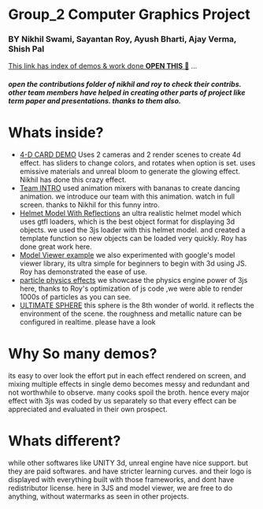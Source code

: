 # Group_2 Computer Graphics Project
### BY Nikhil Swami, Sayantan Roy, Ayush Bharti, Ajay Verma, Shish Pal
[This link has index of demos  & work done **OPEN THIS** 🎇](https://elasticbeanstalk-ap-south-1-187734347091.s3.ap-south-1.amazonaws.com/ebsync/DOMAINS/showcase/cgproject/index.html) ... 

#####  open the contributions folder of nikhil and roy to check their contribs. other team members have helped in creating other parts of project like term paper and presentations. thanks to them also. 
# Whats inside?

- [4-D CARD DEMO](https://elasticbeanstalk-ap-south-1-187734347091.s3.ap-south-1.amazonaws.com/ebsync/DOMAINS/showcase/cgproject/index.html)  Uses 2 cameras and 2 render scenes to create 4d effect. has sliders to change colors, and rotates when option is set. uses emissive materials and unreal bloom to generate the glowing effect. Nikhil has done this crazy effect.
- [Team INTRO](https://elasticbeanstalk-ap-south-1-187734347091.s3.ap-south-1.amazonaws.com/ebsync/DOMAINS/showcase/cgproject/index2.html) used animation mixers with bananas to create dancing animation.  we introduce our team with this animation. watch in full screen. thanks to Nikhil for this funny intro.
- [Helmet Model With Reflections](https://elasticbeanstalk-ap-south-1-187734347091.s3.ap-south-1.amazonaws.com/ebsync/DOMAINS/showcase/cgproject/Contribution-Roy/helmetReflect/helmet.html) an ultra realistic helmet model which uses gtfl loaders, which is the best object format for displaying 3d objects. we used the 3js loader with this helmet model. and created a template function so new objects can be loaded very quickly. Roy has done great work here.
- [Model Viewer example](https://elasticbeanstalk-ap-south-1-187734347091.s3.ap-south-1.amazonaws.com/ebsync/DOMAINS/showcase/cgproject/Contribution-Roy/mv1/index.html) we also experimented with google's model viewer library, its ultra simple for beginners to begin with 3d using JS. Roy has demonstrated the ease of use.
- [particle physics effects](https://elasticbeanstalk-ap-south-1-187734347091.s3.ap-south-1.amazonaws.com/ebsync/DOMAINS/showcase/cgproject/Contribution-Roy/raySphere/ray_demo.html) we showcase the physics engine power of 3js here, thanks to Roy's optimization of js code ,we were able to render 1000s of particles as you can see.
- [ULTIMATE SPHERE](https://elasticbeanstalk-ap-south-1-187734347091.s3.ap-south-1.amazonaws.com/ebsync/DOMAINS/showcase/cgproject/Contribution-Roy/mv2/sphere.html) this sphere is the 8th wonder of world. it reflects the environment of the scene. the roughness and metallic nature can be configured in realtime. please have a look 
# Why So many demos?

its easy to over look the effort put in each effect rendered on screen, and mixing multiple effects in single demo becomes messy and redundant and not worthwhile to observe. many cooks spoil the broth. hence every major effect with 3js was coded by us separately so that every effect can be appreciated and evaluated in their own prospect.

# Whats different?
while other softwares like UNITY 3d, unreal engine have nice support. but they are paid softwares. and have stricter learning curves. and their logo is displayed with everything built with those frameworks, and dont have redistributor license. here in 3JS and model viewer, we are free to do anything, without watermarks as seen in other projects.

